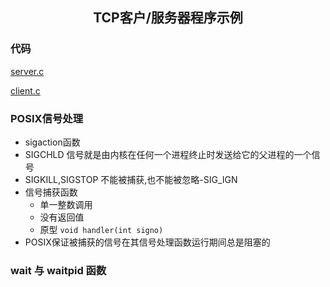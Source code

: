 ## <center>TCP客户/服务器程序示例</center>

### 代码

[server.c](../server.c)

[client.c](../client.c)

### POSIX信号处理
* sigaction函数
* SIGCHLD 信号就是由内核在任何一个进程终止时发送给它的父进程的一个信号
* SIGKILL,SIGSTOP 不能被捕获,也不能被忽略-SIG_IGN
* 信号捕获函数
  - 单一整数调用
  - 没有返回值
  - 原型 `void handler(int signo)`
* POSIX保证被捕获的信号在其信号处理函数运行期间总是阻塞的

### wait 与 waitpid 函数